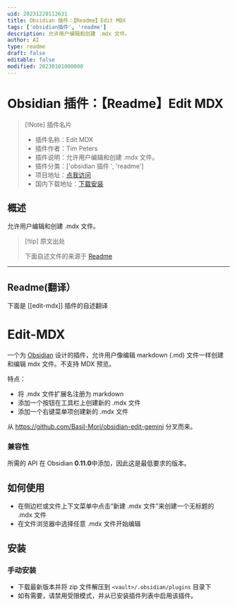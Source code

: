 ```yaml
---
uid: 20231220112631
title: Obsidian 插件：【Readme】Edit MDX
tags: ['obsidian插件', 'readme']
description: 允许用户编辑和创建 .mdx 文件。
author: AI
type: readme
draft: false
editable: false
modified: 20230101000000
---
```


# Obsidian 插件：【Readme】Edit MDX

> [!Note] 插件名片
> - 插件名称：Edit MDX
> - 插件作者：Tim Peters
> - 插件说明：允许用户编辑和创建 .mdx 文件。
> - 插件分类：['obsidian 插件 ', 'readme']
> - 项目地址：[点我访问](https://github.com/timppeters/obsidian-edit-mdx)
> - 国内下载地址：[下载安装](https://pkmer.cn/products/plugin/pluginMarket/?edit-mdx)

## 概述

允许用户编辑和创建 .mdx 文件。

> [!tip] 原文出处
>
>下面自述文件的来源于 [Readme](https://ghproxy.net/https://raw.githubusercontent.com/timppeters/obsidian-edit-mdx/master/README.md)

---

## Readme(翻译）

下面是 [[edit-mdx]] 插件的自述翻译

# Edit-MDX

一个为 [Obsidian](https://obsidian.md) 设计的插件，允许用户像编辑 markdown (.md) 文件一样创建和编辑 mdx 文件。不支持 MDX 预览。

特点：

- 将 .mdx 文件扩展名注册为 markdown
- 添加一个按钮在工具栏上创建新的 .mdx 文件
- 添加一个右键菜单项创建新的 .mdx 文件

从 <https://github.com/Basil-Mori/obsidian-edit-gemini> 分叉而来。

### 兼容性

所需的 API 在 Obsidian **0.11.0**中添加，因此这是最低要求的版本。

## 如何使用

- 在侧边栏或文件上下文菜单中点击“新建 .mdx 文件”来创建一个无标题的 .mdx 文件
- 在文件浏览器中选择任意 .mdx 文件开始编辑

## 安装

### 手动安装

- 下载最新版本并将 zip 文件解压到 `<vault>/.obsidian/plugins` 目录下
- 如有需要，请禁用受限模式，并从已安装插件列表中启用该插件。



